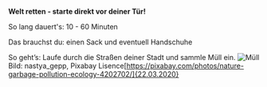 **Welt retten - starte direkt vor deiner Tür!**

So lang dauert's: 10 - 60 Minuten

Das brauchst du: einen Sack und eventuell Handschuhe

So geht’s: Laufe durch die Straßen deiner Stadt und sammle Müll ein. 
![Müll](https://cdn.pixabay.com/photo/2019/05/14/15/57/nature-4202702_1280.jpg)
Bild: nastya_gepp, Pixabay Lisence[https://pixabay.com/photos/nature-garbage-pollution-ecology-4202702/]{22.03.2020}
